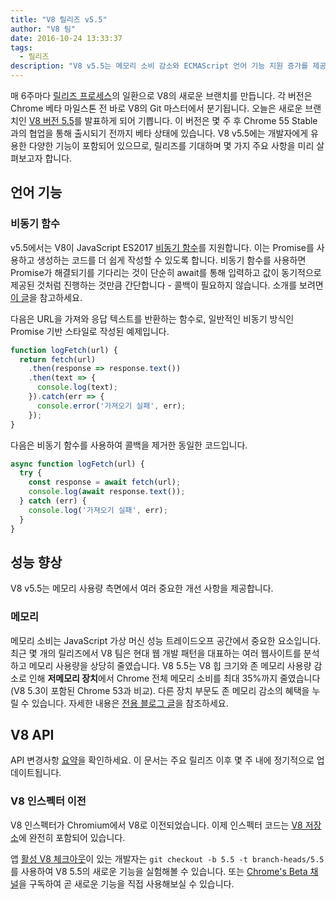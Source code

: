 ```yaml
---
title: "V8 릴리즈 v5.5"
author: "V8 팀"
date: 2016-10-24 13:33:37
tags:
  - 릴리즈
description: "V8 v5.5는 메모리 소비 감소와 ECMAScript 언어 기능 지원 증가를 제공합니다."
---
```

매 6주마다 [릴리즈 프로세스](/docs/release-process)의 일환으로 V8의 새로운 브랜치를 만듭니다. 각 버전은 Chrome 베타 마일스톤 전 바로 V8의 Git 마스터에서 분기됩니다. 오늘은 새로운 브랜치인 [V8 버전 5.5](https://chromium.googlesource.com/v8/v8.git/+log/branch-heads/5.5)를 발표하게 되어 기쁩니다. 이 버전은 몇 주 후 Chrome 55 Stable과의 협업을 통해 출시되기 전까지 베타 상태에 있습니다. V8 v5.5에는 개발자에게 유용한 다양한 기능이 포함되어 있으므로, 릴리즈를 기대하며 몇 가지 주요 사항을 미리 살펴보고자 합니다.

<!--truncate-->
## 언어 기능

### 비동기 함수

v5.5에서는 V8이 JavaScript ES2017 [비동기 함수](https://developers.google.com/web/fundamentals/getting-started/primers/async-functions)를 지원합니다. 이는 Promise를 사용하고 생성하는 코드를 더 쉽게 작성할 수 있도록 합니다. 비동기 함수를 사용하면 Promise가 해결되기를 기다리는 것이 단순히 await를 통해 입력하고 값이 동기적으로 제공된 것처럼 진행하는 것만큼 간단합니다 - 콜백이 필요하지 않습니다. 소개를 보려면 [이 글](https://developers.google.com/web/fundamentals/getting-started/primers/async-functions)을 참고하세요.

다음은 URL을 가져와 응답 텍스트를 반환하는 함수로, 일반적인 비동기 방식인 Promise 기반 스타일로 작성된 예제입니다.

```js
function logFetch(url) {
  return fetch(url)
    .then(response => response.text())
    .then(text => {
      console.log(text);
    }).catch(err => {
      console.error('가져오기 실패', err);
    });
}
```

다음은 비동기 함수를 사용하여 콜백을 제거한 동일한 코드입니다.

```js
async function logFetch(url) {
  try {
    const response = await fetch(url);
    console.log(await response.text());
  } catch (err) {
    console.log('가져오기 실패', err);
  }
}
```

## 성능 향상

V8 v5.5는 메모리 사용량 측면에서 여러 중요한 개선 사항을 제공합니다.

### 메모리

메모리 소비는 JavaScript 가상 머신 성능 트레이드오프 공간에서 중요한 요소입니다. 최근 몇 개의 릴리즈에서 V8 팀은 현대 웹 개발 패턴을 대표하는 여러 웹사이트를 분석하고 메모리 사용량을 상당히 줄였습니다. V8 5.5는 V8 힙 크기와 존 메모리 사용량 감소로 인해 **저메모리 장치**에서 Chrome 전체 메모리 소비를 최대 35%까지 줄였습니다(V8 5.3이 포함된 Chrome 53과 비교). 다른 장치 부문도 존 메모리 감소의 혜택을 누릴 수 있습니다. 자세한 내용은 [전용 블로그 글](/blog/optimizing-v8-memory)을 참조하세요.

## V8 API

API 변경사항 [요약](https://docs.google.com/document/d/1g8JFi8T_oAE_7uAri7Njtig7fKaPDfotU6huOa1alds/edit)을 확인하세요. 이 문서는 주요 릴리즈 이후 몇 주 내에 정기적으로 업데이트됩니다.

### V8 인스펙터 이전

V8 인스펙터가 Chromium에서 V8로 이전되었습니다. 이제 인스펙터 코드는 [V8 저장소](https://chromium.googlesource.com/v8/v8/+/master/src/inspector/)에 완전히 포함되어 있습니다.

앱 [활성 V8 체크아웃](/docs/source-code#using-git)이 있는 개발자는 `git checkout -b 5.5 -t branch-heads/5.5`를 사용하여 V8 5.5의 새로운 기능을 실험해볼 수 있습니다. 또는 [Chrome's Beta 채널](https://www.google.com/chrome/browser/beta.html)을 구독하여 곧 새로운 기능을 직접 사용해보실 수 있습니다.
